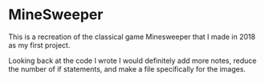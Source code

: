 # MineSweeper
This is a recreation of the classical game Minesweeper that I made in 2018 as my first project. 

Looking back at the code I wrote I would definitely add more notes, reduce the number of if statements, and make a file specifically for the images.
